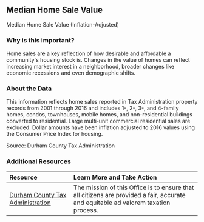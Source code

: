 ## Median Home Sale Value
Median Home Sale Value (Inflation-Adjusted)

### Why is this important?
Home sales are a key reflection of how desirable and affordable a community's housing stock is. Changes in the value of homes can reflect increasing market interest in a neighborhood, broader changes like economic recessions and even demographic shifts. 

### About the Data
This information reflects home sales reported in Tax Administration property records from 2001 through 2016 and includes 1-, 2-, 3-, and 4-family homes, condos, townhouses, mobile homes, and non-residential buildings converted to residential. Large multi-unit commercial residential sales are excluded. Dollar amounts have been inflation adjusted to 2016 values using the Consumer Price Index for housing.  

Source: Durham County Tax Administration

### Additional Resources
|Resource | Learn More and Take Action | 
|:--- | :--- |
|[Durham County Tax Administration](http://dconc.gov/government/departments-f-z/tax-administration)| The mission of this Office is to ensure that all citizens are provided a fair, accurate and equitable ad valorem taxation process.

